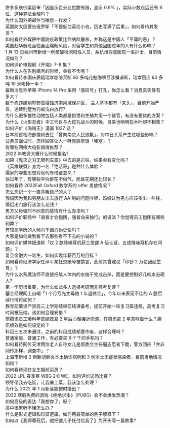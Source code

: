 拼多多砍价案庭审「因显示百分比位数有限，显示 0.9% 」，实际小数点后还有 6 位，这种算法合理吗？  
为什么国外把邮件当微信一样发？  
英国防大臣警告俄罗斯「不要低估英伦小岛，历史写满了后果」，如何看待其发言？  
如何看待外媒把中国防疫政策比作纳粹屠杀，并称这是中国人「平庸的恶」？  
美国赴华航班面临全面熔断风险，对留学生和其他回国过年的人有什么影响？  
1 月 13 日杭州市新增一例核酸检测阳性人员，系杭州西溪医院一名护士，目前情况如何？  
如何评价电视剧《开端》7-8 集？  
为什么人在告别痛苦的时候，会有不舍呢？  
如何看待李国庆质疑瑞幸咖啡买断 90 多吨花魁咖啡豆涉嫌垄断，瑞幸回应 90 多吨 10 天喝掉一半？  
最新消息称苹果 iPhone 14 Pro 采用「感叹号」打孔，你怎么看？消息真实性有多大？  
数千栋违建别墅野蛮侵蚀济南泉域保护区， 主人基本都有「来头」，目前开始严查，违建别墅为何被洗白放行?  
为什么很多雄性动物包括人类都是排泄和生殖共用一个器官，有没有更优的方案？  
为什么《火影忍者》中三代目与大蛇丸战斗的时候，自来也明明在木叶却不相救？  
如何评价《海贼王》漫画 1037 话？  
日本前首相海部俊树去世「曾向南京人民致歉」，对中日关系产生过哪些影响？  
公务员面试时，怎样回答让人一听就感觉很「哇塞」？  
有哪些网络大电影值得推荐？  
2022 年教资大概什么时候报名?  
如果《鬼灭之刃无限列车篇》中去的是岩柱，结果会有变化吗？  
《英雄联盟》身为一名「绝活哥」是种什么体验？  
儒家的哪些思想对现代有借鉴意义？  
快过年了，有哪些平价鲜花不俗气，而且花期还比较长？  
如何看待 2022Fall Oxford 数学系的 offer 发放情况？  
怎么忘记一个一直背叛自己的人？  
我妈因为我和男朋友出去旅行 AA 制的问题吵架，妈妈认为男方应该多出一些钱，情侣出门旅行该怎么花钱？  
男方父母强烈不同意的感情有什么办法吗？  
如何评价职场中「弱者才会抱团，强者向来独行」的说法？你觉得员工抱团有哪些利弊？  
有较高学历的人倾向于西方伪史论吗？  
大家是如何做到看下去那些看不下去的小说的？  
如何评价媒体报道称「仅 2 款降噪耳机获工信部 A 级认证，五成降噪耳机存在问题」？  
复旦金融大一新生，如何实现年薪百万的目标？  
如何看待经济学家任泽平某社交账号被禁言，此前其曾建议「印钞 2 万亿鼓励生育」？  
为什么水系魔法师不直接把敌人体内的水抽干完成击杀，而是要控制好几吨水去砸人?  
第一学历很重要，为什么如此多人选择考研而非高考复读？  
基金经理网上自嘲「1 个月亏光丈母娘 1 年退休金」，今年以来表现不佳的 A 股后续行情将如何？  
教育部要求严禁高三上学期结束前结课备考，提前开始一轮复习属违规，高考复习时间被压缩，该如何合理安排？  
前腾讯员工爆料年底绩效拿 2 星后心理接近崩溃，在腾讯拿 2 星意味着什么？腾讯绩效是如何设定的？  
科目三五次未通过，之前的科目成绩都要作废，这样合理吗？  
普通家庭、普通工作，有必要买 6-7 千的手机吗？  
如何看待网传天津两位老人自称女儿是居委会主任逼志愿者下跪，警方回应「并非网传那样，调查中」？  
上海市新增 2 例新冠肺炎本土确诊病例和 3 例本土无症状感染者，目前当地情况如何？  
如何看待现在女生婚前买房？  
2022 LPL 春季赛 WBG 2:0 WE，如何评价这场比赛？  
领导带我去吃饭，让我催上菜，我该怎么处理？  
为什么 2022 年 1 月新番能按时播出？  
2022 寒假免费的游戏《绝地求生》（PUBG）会不会爆发热潮？  
如何高级的表达「我想你了」呀？  
高中很累听不懂怎么办？  
什么是形式逻辑和辩证逻辑，如何用最简单的例子解释下？  
如何以【我师尊死后，他把他儿子托付给我了】为开头写一篇故事?  
